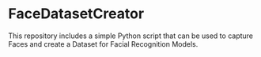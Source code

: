 # FaceDatasetCreator
This repository includes a simple Python script that can be used to capture Faces and create a Dataset for Facial Recognition Models.
